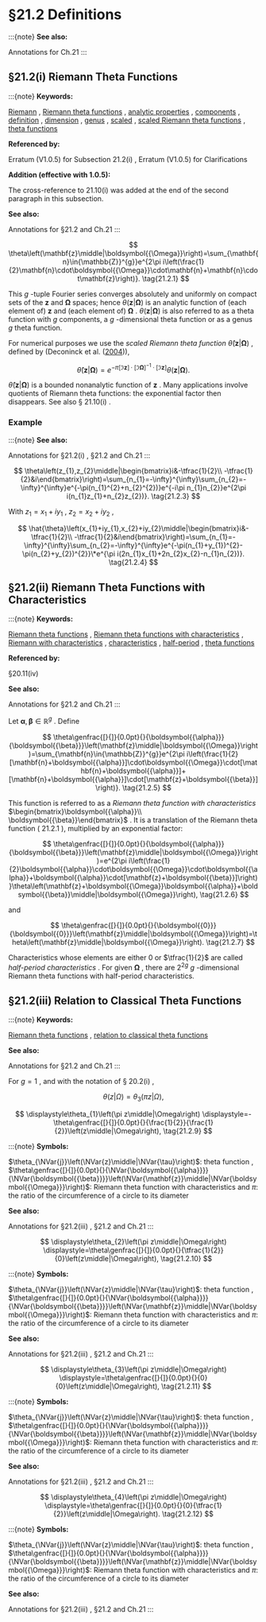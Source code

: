 # §21.2 Definitions

:::{note}
**See also:**

Annotations for Ch.21
:::


## §21.2(i) Riemann Theta Functions

:::{note}
**Keywords:**

[Riemann](http://dlmf.nist.gov/search/search?q=Riemann) , [Riemann theta functions](http://dlmf.nist.gov/search/search?q=Riemann%20theta%20functions) , [analytic properties](http://dlmf.nist.gov/search/search?q=analytic%20properties) , [components](http://dlmf.nist.gov/search/search?q=components) , [definition](http://dlmf.nist.gov/search/search?q=definition) , [dimension](http://dlmf.nist.gov/search/search?q=dimension) , [genus](http://dlmf.nist.gov/search/search?q=genus) , [scaled](http://dlmf.nist.gov/search/search?q=scaled) , [scaled Riemann theta functions](http://dlmf.nist.gov/search/search?q=scaled%20Riemann%20theta%20functions) , [theta functions](http://dlmf.nist.gov/search/search?q=theta%20functions)

**Referenced by:**

Erratum (V1.0.5) for Subsection 21.2(i) , Erratum (V1.0.5) for Clarifications

**Addition (effective with 1.0.5):**

The cross-reference to 21.10(i) was added at the end of the second paragraph in this subsection.

**See also:**

Annotations for §21.2 and Ch.21
:::


<a id="E1"></a>
$$
\theta\left(\mathbf{z}\middle|\boldsymbol{{\Omega}}\right)=\sum_{\mathbf{n}\in{\mathbb{Z}}^{g}}e^{2\pi i\left(\frac{1}{2}\mathbf{n}\cdot\boldsymbol{{\Omega}}\cdot\mathbf{n}+\mathbf{n}\cdot\mathbf{z}\right)}. \tag{21.2.1}
$$

This $g$ -tuple Fourier series converges absolutely and uniformly on compact sets of the $\mathbf{z}$ and $\boldsymbol{{\Omega}}$ spaces; hence $\theta\left(\mathbf{z}\middle|\boldsymbol{{\Omega}}\right)$ is an analytic function of (each element of) $\mathbf{z}$ and (each element of) $\boldsymbol{{\Omega}}$ . $\theta\left(\mathbf{z}\middle|\boldsymbol{{\Omega}}\right)$ is also referred to as a theta function with $g$ components, a $g$ -dimensional theta function or as a genus $g$ theta function.

For numerical purposes we use the *scaled Riemann theta function* $\hat{\theta}\left(\mathbf{z}\middle|\boldsymbol{{\Omega}}\right)$ , defined by (Deconinck et al. ([2004](./bib/D.html#bib632 "Computing Riemann theta functions"))),


<a id="E2"></a>
$$
\hat{\theta}\left(\mathbf{z}\middle|\boldsymbol{{\Omega}}\right)=e^{-\pi[\Im\mathbf{z}]\cdot[\Im\boldsymbol{{\Omega}}]^{-1}\cdot[\Im\mathbf{z}]}\theta\left(\mathbf{z}\middle|\boldsymbol{{\Omega}}\right). \tag{21.2.2}
$$

$\hat{\theta}\left(\mathbf{z}\middle|\boldsymbol{{\Omega}}\right)$ is a bounded nonanalytic function of $\mathbf{z}$ . Many applications involve quotients of Riemann theta functions: the exponential factor then disappears. See also § 21.10(i) .


### Example

:::{note}
**See also:**

Annotations for §21.2(i) , §21.2 and Ch.21
:::


<a id="E3"></a>
$$
\theta\left(z_{1},z_{2}\middle|\begin{bmatrix}i&-\tfrac{1}{2}\\
-\tfrac{1}{2}&i\end{bmatrix}\right)=\sum_{n_{1}=-\infty}^{\infty}\sum_{n_{2}=-\infty}^{\infty}e^{-\pi(n_{1}^{2}+n_{2}^{2})}e^{-i\pi n_{1}n_{2}}e^{2\pi i(n_{1}z_{1}+n_{2}z_{2})}. \tag{21.2.3}
$$

With $z_{1}=x_{1}+iy_{1}$ , $z_{2}=x_{2}+iy_{2}$ ,


<a id="E4"></a>
$$
\hat{\theta}\left(x_{1}+iy_{1},x_{2}+iy_{2}\middle|\begin{bmatrix}i&-\tfrac{1}{2}\\
-\tfrac{1}{2}&i\end{bmatrix}\right)=\sum_{n_{1}=-\infty}^{\infty}\sum_{n_{2}=-\infty}^{\infty}e^{-\pi(n_{1}+y_{1})^{2}-\pi(n_{2}+y_{2})^{2}}\*e^{\pi i(2n_{1}x_{1}+2n_{2}x_{2}-n_{1}n_{2})}. \tag{21.2.4}
$$


## §21.2(ii) Riemann Theta Functions with Characteristics

:::{note}
**Keywords:**

[Riemann theta functions](http://dlmf.nist.gov/search/search?q=Riemann%20theta%20functions) , [Riemann theta functions with characteristics](http://dlmf.nist.gov/search/search?q=Riemann%20theta%20functions%20with%20characteristics) , [Riemann with characteristics](http://dlmf.nist.gov/search/search?q=Riemann%20with%20characteristics) , [characteristics](http://dlmf.nist.gov/search/search?q=characteristics) , [half-period](http://dlmf.nist.gov/search/search?q=half-period) , [theta functions](http://dlmf.nist.gov/search/search?q=theta%20functions)

**Referenced by:**

§20.11(iv)

**See also:**

Annotations for §21.2 and Ch.21
:::

Let $\boldsymbol{{\alpha}},\boldsymbol{{\beta}}\in{\mathbb{R}}^{g}$ . Define


<a id="E5"></a>
$$
\theta\genfrac{[}{]}{0.0pt}{}{\boldsymbol{{\alpha}}}{\boldsymbol{{\beta}}}\left(\mathbf{z}\middle|\boldsymbol{{\Omega}}\right)=\sum_{\mathbf{n}\in{\mathbb{Z}}^{g}}e^{2\pi i\left(\frac{1}{2}[\mathbf{n}+\boldsymbol{{\alpha}}]\cdot\boldsymbol{{\Omega}}\cdot[\mathbf{n}+\boldsymbol{{\alpha}}]+[\mathbf{n}+\boldsymbol{{\alpha}}]\cdot[\mathbf{z}+\boldsymbol{{\beta}}]\right)}. \tag{21.2.5}
$$

This function is referred to as a *Riemann theta function with characteristics* $\begin{bmatrix}\boldsymbol{{\alpha}}\\ \boldsymbol{{\beta}}\end{bmatrix}$ . It is a translation of the Riemann theta function ( 21.2.1 ), multiplied by an exponential factor:


<a id="E6"></a>
$$
\theta\genfrac{[}{]}{0.0pt}{}{\boldsymbol{{\alpha}}}{\boldsymbol{{\beta}}}\left(\mathbf{z}\middle|\boldsymbol{{\Omega}}\right)=e^{2\pi i\left(\frac{1}{2}\boldsymbol{{\alpha}}\cdot\boldsymbol{{\Omega}}\cdot\boldsymbol{{\alpha}}+\boldsymbol{{\alpha}}\cdot[\mathbf{z}+\boldsymbol{{\beta}}]\right)}\theta\left(\mathbf{z}+\boldsymbol{{\Omega}}\boldsymbol{{\alpha}}+\boldsymbol{{\beta}}\middle|\boldsymbol{{\Omega}}\right), \tag{21.2.6}
$$

and


<a id="E7"></a>
$$
\theta\genfrac{[}{]}{0.0pt}{}{\boldsymbol{{0}}}{\boldsymbol{{0}}}\left(\mathbf{z}\middle|\boldsymbol{{\Omega}}\right)=\theta\left(\mathbf{z}\middle|\boldsymbol{{\Omega}}\right). \tag{21.2.7}
$$

Characteristics whose elements are either $0$ or $\tfrac{1}{2}$ are called *half-period characteristics* . For given $\boldsymbol{{\Omega}}$ , there are $2^{2g}$ $g$ -dimensional Riemann theta functions with half-period characteristics.


## §21.2(iii) Relation to Classical Theta Functions

:::{note}
**Keywords:**

[Riemann theta functions](http://dlmf.nist.gov/search/search?q=Riemann%20theta%20functions) , [relation to classical theta functions](http://dlmf.nist.gov/search/search?q=relation%20to%20classical%20theta%20functions)

**See also:**

Annotations for §21.2 and Ch.21
:::

For $g=1$ , and with the notation of § 20.2(i) ,


<a id="E8"></a>
$$
\theta\left(z\middle|\Omega\right)=\theta_{3}\left(\pi z\middle|\Omega\right), \tag{21.2.8}
$$

<a id="EGx1"></a>

$$
\displaystyle\theta_{1}\left(\pi z\middle|\Omega\right) \displaystyle=-\theta\genfrac{[}{]}{0.0pt}{}{\frac{1}{2}}{\frac{1}{2}}\left(z\middle|\Omega\right), \tag{21.2.9}
$$

:::{note}
**Symbols:**

$\theta_{\NVar{j}}\left(\NVar{z}\middle|\NVar{\tau}\right)$: theta function , $\theta\genfrac{[}{]}{0.0pt}{}{\NVar{\boldsymbol{{\alpha}}}}{\NVar{\boldsymbol{{\beta}}}}\left(\NVar{\mathbf{z}}\middle|\NVar{\boldsymbol{{\Omega}}}\right)$: Riemann theta function with characteristics and $\pi$: the ratio of the circumference of a circle to its diameter

**See also:**

Annotations for §21.2(iii) , §21.2 and Ch.21
:::

$$
\displaystyle\theta_{2}\left(\pi z\middle|\Omega\right) \displaystyle=\theta\genfrac{[}{]}{0.0pt}{}{\tfrac{1}{2}}{0}\left(z\middle|\Omega\right), \tag{21.2.10}
$$

:::{note}
**Symbols:**

$\theta_{\NVar{j}}\left(\NVar{z}\middle|\NVar{\tau}\right)$: theta function , $\theta\genfrac{[}{]}{0.0pt}{}{\NVar{\boldsymbol{{\alpha}}}}{\NVar{\boldsymbol{{\beta}}}}\left(\NVar{\mathbf{z}}\middle|\NVar{\boldsymbol{{\Omega}}}\right)$: Riemann theta function with characteristics and $\pi$: the ratio of the circumference of a circle to its diameter

**See also:**

Annotations for §21.2(iii) , §21.2 and Ch.21
:::

$$
\displaystyle\theta_{3}\left(\pi z\middle|\Omega\right) \displaystyle=\theta\genfrac{[}{]}{0.0pt}{}{0}{0}\left(z\middle|\Omega\right), \tag{21.2.11}
$$

:::{note}
**Symbols:**

$\theta_{\NVar{j}}\left(\NVar{z}\middle|\NVar{\tau}\right)$: theta function , $\theta\genfrac{[}{]}{0.0pt}{}{\NVar{\boldsymbol{{\alpha}}}}{\NVar{\boldsymbol{{\beta}}}}\left(\NVar{\mathbf{z}}\middle|\NVar{\boldsymbol{{\Omega}}}\right)$: Riemann theta function with characteristics and $\pi$: the ratio of the circumference of a circle to its diameter

**See also:**

Annotations for §21.2(iii) , §21.2 and Ch.21
:::

$$
\displaystyle\theta_{4}\left(\pi z\middle|\Omega\right) \displaystyle=\theta\genfrac{[}{]}{0.0pt}{}{0}{\tfrac{1}{2}}\left(z\middle|\Omega\right). \tag{21.2.12}
$$

:::{note}
**Symbols:**

$\theta_{\NVar{j}}\left(\NVar{z}\middle|\NVar{\tau}\right)$: theta function , $\theta\genfrac{[}{]}{0.0pt}{}{\NVar{\boldsymbol{{\alpha}}}}{\NVar{\boldsymbol{{\beta}}}}\left(\NVar{\mathbf{z}}\middle|\NVar{\boldsymbol{{\Omega}}}\right)$: Riemann theta function with characteristics and $\pi$: the ratio of the circumference of a circle to its diameter

**See also:**

Annotations for §21.2(iii) , §21.2 and Ch.21
:::
